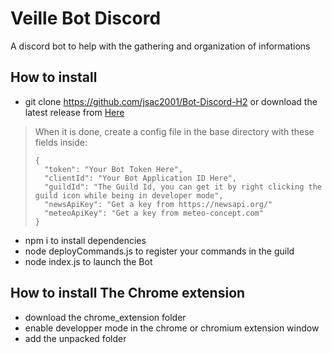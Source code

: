 # Veille Bot Discord

A discord bot to help with the gathering and organization of informations

## How to install

- git clone https://github.com/jsac2001/Bot-Discord-H2
  or download the latest release from [Here](https://github.com/jsac2001/Bot-Discord-H2/releases/tag/1.0)

> When it is done, create a config file in the base directory with these fields inside:
>
>  ```
>  {
>    "token": "Your Bot Token Here",
>    "clientId": "Your Bot Application ID Here",
>    "guildId": "The Guild Id, you can get it by right clicking the guild icon while being in developer mode",
>    "newsApiKey": "Get a key from https://newsapi.org/"
>    "meteoApiKey": "Get a key from meteo-concept.com"
>  }
>  ```

- npm i to install dependencies
- node deployCommands.js to register your commands in the guild
- node index.js to launch the Bot

## How to install The Chrome extension

- download the chrome_extension folder
- enable developper mode in the chrome or chromium extension window
- add the unpacked folder
